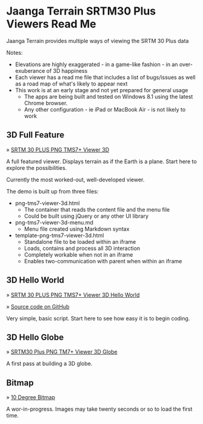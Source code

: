 Jaanga Terrain SRTM30 Plus  Viewers Read Me
===

<span style=display:none; >[View as web page]( http://jaanga.github.io/terrain-srtm30-plus-viewers/terrain-srtm30-plus-viewers.html "view the files as apps." ) <input value="<< You are here" size=15 style="font:bold 11pt monospace;border-width:0;" ></span>  

Jaanga Terrain provides multiple ways of viewing the SRTM 30 Plus data

Notes: 

* Elevations are highly exaggerated - in a game-like fashion - in an over-exuberance of 3D happiness
* Each viewer has a read me file that includes a list of bugs/issues as well as a road map of what's likely to appear next
* This work is at an early stage and not yet prepared for general usage
	* The apps are being built and tested on Windows 8.1 using the latest Chrome browser.
	* Any other configuration - ie iPad or MacBook Air - is not likely to work 


## 3D Full Feature

&raquo; [SRTM 30 PLUS PNG TMS7+ Viewer 3D]( http://jaanga.github.io/terrain-srtm30-plus-viewers/png-tms7-viewer-3d-features/r1/png-tms7-viewer-3d.html )

A full featured viewer. Displays terrain as if the Earth is a plane. Start here to explore the possibilities.

Currently the most worked-out, well-developed viewer.

The demo is built up from three files:

* png-tms7-viewer-3d.html
	* The container that reads the content file and the menu file
	* Could be built using jQuery or any other UI library
* png-tms7-viewer-3d-menu.md
	* Menu file created using Markdown syntax
* template-png-tms7-viewer-3d.html
	* Standalone file to be loaded within an iframe
	* Loads, contains and process all 3D interaction
	* Completely workable when not in an iframe
	* Enables two-communication with parent when within an iframe
 

## 3D Hello World

&raquo; [SRTM 30 PLUS PNG TMS7+ Viewer 3D Hello World]( http://jaanga.github.io/terrain-srtm30-plus-viewers/png-tms7-viewer-3d-hello-world/r1/png-tms7-viewer-3d-hello-world.html )

&raquo; [Source code on GitHub]( https://github.com/jaanga/terrain-srtm30-plus-viewers/blob/gh-pages/png-tms7-viewer-3d-hello-world/r1/png-tms7-viewer-3d-hello-world.html )

Very simple, basic script. Start here to see how easy it is to begin coding.


## 3D Hello Globe

&raquo; [SRTM30 Plus PNG TM7+ Viewer 3D Globe]( http://jaanga.github.io/terrain-srtm30-plus-viewers/png-tms7-viewer-3d-globe/r1/png-tms7-viewer-3d-globe.html )

A first pass at building a 3D globe.

## Bitmap

&raquo; [10 Degree Bitmap]( ./png-10degree-viewer-bitmap/r1/template-png-10degree-viewer-bitmap.html )

A wor-in-progress. Images may take twenty seconds or so to load the first time.













